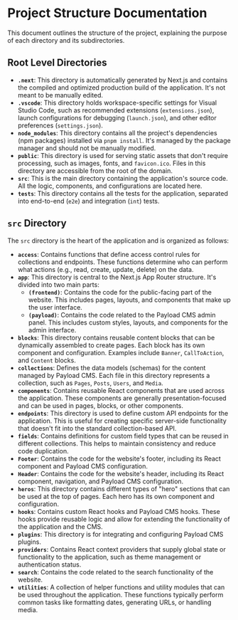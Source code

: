 # Project Structure Documentation

This document outlines the structure of the project, explaining the purpose of each directory and its subdirectories.

## Root Level Directories

- **`.next`**: This directory is automatically generated by Next.js and contains the compiled and optimized production build of the application. It's not meant to be manually edited.
- **`.vscode`**: This directory holds workspace-specific settings for Visual Studio Code, such as recommended extensions (`extensions.json`), launch configurations for debugging (`launch.json`), and other editor preferences (`settings.json`).
- **`node_modules`**: This directory contains all the project's dependencies (npm packages) installed via `pnpm install`. It's managed by the package manager and should not be manually modified.
- **`public`**: This directory is used for serving static assets that don't require processing, such as images, fonts, and `favicon.ico`. Files in this directory are accessible from the root of the domain.
- **`src`**: This is the main directory containing the application's source code. All the logic, components, and configurations are located here.
- **`tests`**: This directory contains all the tests for the application, separated into end-to-end (`e2e`) and integration (`int`) tests.

## `src` Directory

The `src` directory is the heart of the application and is organized as follows:

- **`access`**: Contains functions that define access control rules for collections and endpoints. These functions determine who can perform what actions (e.g., read, create, update, delete) on the data.
- **`app`**: This directory is central to the Next.js App Router structure. It's divided into two main parts:
    - **`(frontend)`**: Contains the code for the public-facing part of the website. This includes pages, layouts, and components that make up the user interface.
    - **`(payload)`**: Contains the code related to the Payload CMS admin panel. This includes custom styles, layouts, and components for the admin interface.
- **`blocks`**: This directory contains reusable content blocks that can be dynamically assembled to create pages. Each block has its own component and configuration. Examples include `Banner`, `CallToAction`, and `Content` blocks.
- **`collections`**: Defines the data models (schemas) for the content managed by Payload CMS. Each file in this directory represents a collection, such as `Pages`, `Posts`, `Users`, and `Media`.
- **`components`**: Contains reusable React components that are used across the application. These components are generally presentation-focused and can be used in pages, blocks, or other components.
- **`endpoints`**: This directory is used to define custom API endpoints for the application. This is useful for creating specific server-side functionality that doesn't fit into the standard collection-based API.
- **`fields`**: Contains definitions for custom field types that can be reused in different collections. This helps to maintain consistency and reduce code duplication.
- **`Footer`**: Contains the code for the website's footer, including its React component and Payload CMS configuration.
- **`Header`**: Contains the code for the website's header, including its React component, navigation, and Payload CMS configuration.
- **`heros`**: This directory contains different types of "hero" sections that can be used at the top of pages. Each hero has its own component and configuration.
- **`hooks`**: Contains custom React hooks and Payload CMS hooks. These hooks provide reusable logic and allow for extending the functionality of the application and the CMS.
- **`plugins`**: This directory is for integrating and configuring Payload CMS plugins.
- **`providers`**: Contains React context providers that supply global state or functionality to the application, such as theme management or authentication status.
- **`search`**: Contains the code related to the search functionality of the website.
- **`utilities`**: A collection of helper functions and utility modules that can be used throughout the application. These functions typically perform common tasks like formatting dates, generating URLs, or handling media.
